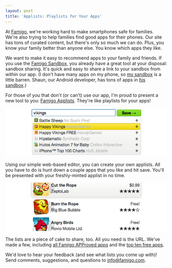 ```yaml
---
layout: post
title: 'Applists: Playlists for Your Apps'
---
```


At [Famigo][1], we're working hard to make smartphones safe for
families. We're also trying to help families find good apps for
their phones. Our site has tons of curated content, but there's
only so much we can do. Plus, you know your family better than
anyone else. You know which apps they like.

We want to make it easy to recommend apps to your family and
friends. If you use the [Famigo Sandbox][2], you already have a
great tool at your disposal: sandbox sharing. It's quick and easy
to share a link to your sandbox from within our app. (I don't have
many apps on my phone, so [my sandbox][3] is a little barren. Shaun,
our Android developer, has tons of apps in [his sandbox][4].)

For those of you that don't (or can't) use our app, I'm proud to
present a new tool to you: [Famigo Applists][5]. They're like
playlists for your apps!

![Screenshot of creating an applist][6]

Using our simple web-based editor, you can create your own applists.
All you have to do is hunt down a couple apps that you like and hit
save. You'll be presented with your freshly-minted applist in no
time.

![Screenshot of an applist][7]

The lists are a piece of cake to share, too. All you need is the
URL. We've made a few, including [all Famigo APProved apps][8] and
the [top ten free apps][9].

We'd love to hear your feedback (and see what lists you come up
with)! Send comments, suggestions, and questions to [info@famigo.com][10].

[1]: http://www.famigo.com/
[2]: https://market.android.com/details?id=com.famigo.sandbox
[3]: http://www.famigo.com/family/TkhYNRMsAG1JYT0fCBMNASkZZW0CbCxa/sandbox/
[4]: http://www.famigo.com/family/TkhYNRMsAjpJYT0fCBMNASkZZW0CbC1W/sandbox/
[5]: http://www.famigo.com/applist/
[6]: /static/images/2011-11-02-applist-creation.png
[7]: /static/images/2011-11-02-applist.png
[8]: http://www.famigo.com/applist/4eb1f162cea0992b550121e2/
[9]: http://www.famigo.com/applist/4eb1f295cea0992b55012d6d/
[10]: mailto:info@famigo.com?subject=Famigo+Applists
